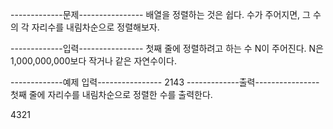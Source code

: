 -------------문제----------------
배열을 정렬하는 것은 쉽다. 수가 주어지면, 그 수의 각 자리수를 내림차순으로 정렬해보자.


-------------입력----------------
첫째 줄에 정렬하려고 하는 수 N이 주어진다. N은 1,000,000,000보다 작거나 같은 자연수이다.


-------------예제 입력----------------
2143
-------------출력----------------
첫째 줄에 자리수를 내림차순으로 정렬한 수를 출력한다.

4321